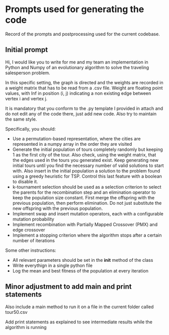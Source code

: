 # Prompts used for generating the code
Record of the prompts and postprocessing used for the current codebase.

## Initial prompt
Hi, I would like you to write for me and my team an implementation in Python and Numpy of an evolutionary algorithm to solve the traveling salesperson problem.

In this specific setting, the graph is directed and the weights are recorded in a weight matrix that has to be read from a .csv file. Weight are floating point values, with Inf in position (i, j) indicating a non existing edge between vertex i and vertex j.

It is mandatory that you conform to the .py template I provided in attach and do not edit any of the code there, just add new code. Also try to maintain the same style.

Specifically, you should:
- Use a permutation-based representation, where the cities are represented in a numpy array in the order they are visited
- Generate the initial population of tours completely randomly but keeping 1 as the first city of the tour. Also check, using the weight matrix, that the edges used in the tours you generated exist. Keep generating new initial tours until you find the necessary number of valid solutions to start with. Also insert in the initial population a solution to the problem found using a greedy heuristic for TSP. Control this last feature with a boolean to disable it.
- k-tournament selection should be used as a selection criterion to select the parents for the recombination step and an elimination operator to keep the population size constant. First merge the offspring with the previous population, then perform elimination. Do not just substitute the new offspring with the previous population.
- Implement swap and insert mutation operators, each with a configurable mutation probability
- Implement recombination with Partially Mapped Crossover (PMX) and edge crossover
- Implement a stopping criterion where the algorithm stops after a certain number of iterations

Some other instructions:
- All relevant parameters should be set in the __init__ method of the class
- Write everythign in a single python file
- Log the mean and best fitness of the population at every iteration

## Minor adjustment to add main and print statements
Also include a main method to run it on a file in the current folder called tour50.csv

Add print statements as explained to see intermediate results while the algorithm is running
